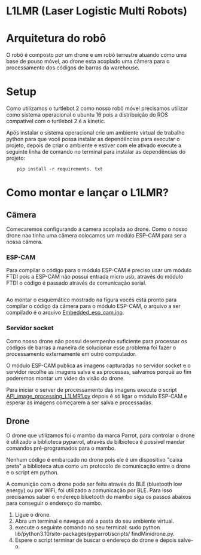 <h1>L1LMR (Laser Logistic Multi Robots)</h1>

<h1>Arquitetura do robô</h1>

<p>O robô é composto por um drone e um robô terrestre atuando como uma base de pouso móvel, ao drone esta acoplado uma câmera para o processamento dos códigos de barras da warehouse.</p>

<h1>Setup</h1>

<p>Como utilizamos o turtlebot 2 como nosso robô móvel precisamos utilizar como sistema operacional o ubuntu 16 pois a distribuição do ROS compativel com o turtlebot 2 é a kinetic.</p>

<p>Após instalar o sistema operacional crie um ambiente virtual de trabalho python para que você possa instalar as dependências para executar o projeto, depois de criar o ambiente e estiver com ele ativado execute a seguinte linha de comando no terminal para instalar as dependências do projeto:</p>

```
    pip install -r requirements. txt
```

<h1>Como montar e lançar o L1LMR?</h1>

<h2>Câmera</h2>

<p>Comecaremos configurando a camera acoplada ao drone. Como o nosso drone nao tinha uma câmera colocamos um modúlo ESP-CAM para ser a nossa câmera.</p>

<h3>ESP-CAM</h3>

<p>Para compilar o código para o módulo ESP-CAM é preciso usar um módulo FTDI pois a ESP-CAM não possui entrada micro usb, através do módulo FTDI o código é passado através de comunicação serial.</p>

<img src="">

<p>Ao montar o esquemático mostrado na figura vocês está pronto para compilar o código da câmera para o módulo ESP-CAM, o arquivo a ser compilado é o arquivo <a href="">Embedded_esp_cam.ino</a>.</p>

<h3>Servidor socket</h3>

<p>Como nosso drone não possui desempenho suficiente para processar os códigos de barras a maneira de solucionar esse problema foi fazer o processamento externamente em outro computador.</p>

<p>O módulo ESP-CAM publica as imagens capturadas no servidor socket e o servidor recolhe as imagens salva e as processas, salvamos porquê ao fim poderemos montar um video da visão do drone.</p>

<p>Para iniciar o server de processamento das imagens execute o script <a href="">API_image_processing_L1LMR1.py</a> depois é só ligar o módulo ESP-CAM e esperar as imagens começarem a ser salva e processadas.</p>

<h2>Drone</h2>

<p>O drone que utilizamos foi o mambo da marca Parrot, para controlar o drone é utilizado a biblioteca pyparrot, através da bilbioteca é possivel mandar comandos pré-programados para o mambo.</p>

<p>Nenhum código é embarcado no drone pois ele é um dispositivo "caixa preta" a biblioteca atua como um protocolo de comunicação entre o drone e o script em python.</p>

<p>A comunição com o drone pode ser feita através do BLE (bluetooth low energy) ou por WiFi, foi utilizado a comunicação por BLE. Para isso precisamos saber o endereço bluetooth do mambo siga os passos abaixos para conseguir o endereço do mambo.</p>

<ol>
    <li>Ligue o drone.</li>
    <li>Abra um terminal e navegue até a pasta do seu ambiente virtual.</li>
    <li>execute o seguinte comando no seu terminal: sudo python lib/python3.10/site-packages/pyparrot/scripts/ findMinidrone.py.</li> 
    <li>Espere o script terminar de buscar o endereço do drone e depois salve-o.</li>
</ol>